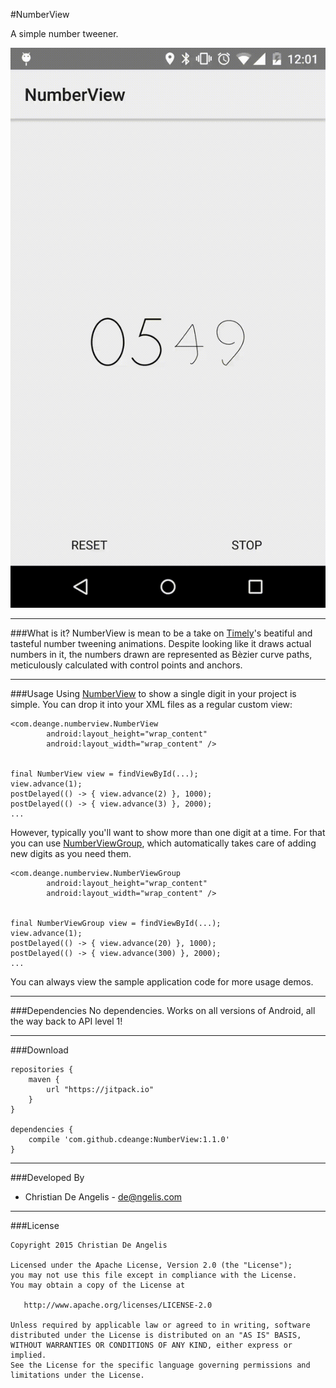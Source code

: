 #NumberView

A simple number tweener.

![gif](design/output.gif)

---
###What is it?
NumberView is mean to be a take on [Timely][1]'s beatiful and tasteful number tweening animations. Despite looking like it draws actual numbers in it, the numbers drawn are represented as Bèzier curve paths, meticulously calculated with control points and anchors.

---
###Usage
Using [NumberView][2] to show a single digit in your project is simple. You can drop it into your XML files as a regular custom view:

    <com.deange.numberview.NumberView
            android:layout_height="wrap_content"
            android:layout_width="wrap_content" />


    final NumberView view = findViewById(...);
    view.advance(1);
    postDelayed(() -> { view.advance(2) }, 1000);
    postDelayed(() -> { view.advance(3) }, 2000);
    ...

However, typically you'll want to show more than one digit at a time. For that you can use [NumberViewGroup][3], which automatically takes care of adding new digits as you need them.

    <com.deange.numberview.NumberViewGroup
            android:layout_height="wrap_content"
            android:layout_width="wrap_content" />


    final NumberViewGroup view = findViewById(...);
    view.advance(1);
    postDelayed(() -> { view.advance(20) }, 1000);
    postDelayed(() -> { view.advance(300) }, 2000);
    ...

You can always view the sample application code for more usage demos.

---
###Dependencies
No dependencies. Works on all versions of Android, all the way back to API level 1!

---
###Download

    repositories {
        maven {
            url "https://jitpack.io"
        }
    }

    dependencies {
        compile 'com.github.cdeange:NumberView:1.1.0'
    }

---
###Developed By
- Christian De Angelis - <de@ngelis.com>

---
###License

    Copyright 2015 Christian De Angelis

    Licensed under the Apache License, Version 2.0 (the "License");
    you may not use this file except in compliance with the License.
    You may obtain a copy of the License at

       http://www.apache.org/licenses/LICENSE-2.0

    Unless required by applicable law or agreed to in writing, software
    distributed under the License is distributed on an "AS IS" BASIS,
    WITHOUT WARRANTIES OR CONDITIONS OF ANY KIND, either express or implied.
    See the License for the specific language governing permissions and
    limitations under the License.


[1]: https://play.google.com/store/apps/details?id=ch.bitspin.timely
[2]: https://github.com/cdeange/NumberView/blob/master/library/src/main/java/com/deange/numberview/NumberView.java
[3]: https://github.com/cdeange/NumberView/blob/master/library/src/main/java/com/deange/numberview/NumberViewGroup.java
